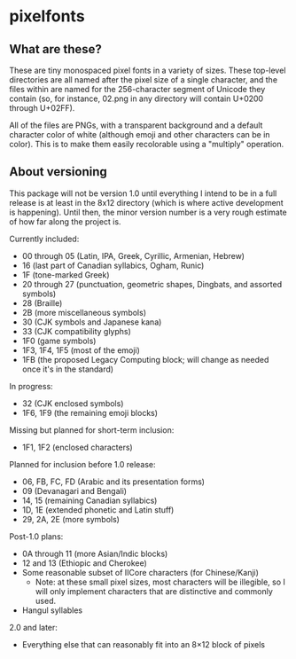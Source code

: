 # pixelfonts

## What are these?

These are tiny monospaced pixel fonts in a variety of sizes. These top-level directories are all named after the pixel size of a single character, and the files within are named for the 256-character segment of Unicode they contain (so, for instance, 02.png in any directory will contain U+0200 through U+02FF).

All of the files are PNGs, with a transparent background and a default character color of white (although emoji and other characters can be in color). This is to make them easily recolorable using a "multiply" operation.

## About versioning

This package will not be version 1.0 until everything I intend to be in a full release is at least in the 8x12 directory (which is where active development is happening). Until then, the minor version number is a very rough estimate of how far along the project is.

Currently included:
* 00 through 05 (Latin, IPA, Greek, Cyrillic, Armenian, Hebrew)
* 16 (last part of Canadian syllabics, Ogham, Runic)
* 1F (tone-marked Greek)
* 20 through 27 (punctuation, geometric shapes, Dingbats, and assorted symbols)
* 28 (Braille)
* 2B (more miscellaneous symbols)
* 30 (CJK symbols and Japanese kana)
* 33 (CJK compatibility glyphs)
* 1F0 (game symbols)
* 1F3, 1F4, 1F5 (most of the emoji)
* 1FB (the proposed Legacy Computing block; will change as needed once it's in the standard)

In progress:
* 32 (CJK enclosed symbols)
* 1F6, 1F9 (the remaining emoji blocks)

Missing but planned for short-term inclusion:
* 1F1, 1F2 (enclosed characters)

Planned for inclusion before 1.0 release:
* 06, FB, FC, FD (Arabic and its presentation forms)
* 09 (Devanagari and Bengali)
* 14, 15 (remaining Canadian syllabics)
* 1D, 1E (extended phonetic and Latin stuff)
* 29, 2A, 2E (more symbols)

Post-1.0 plans:
* 0A through 11 (more Asian/Indic blocks)
* 12 and 13 (Ethiopic and Cherokee)
* Some reasonable subset of IICore characters (for Chinese/Kanji)
  * Note: at these small pixel sizes, most characters will be illegible, so I will only implement characters that are distinctive and commonly used.
* Hangul syllables

2.0 and later:
* Everything else that can reasonably fit into an 8×12 block of pixels
